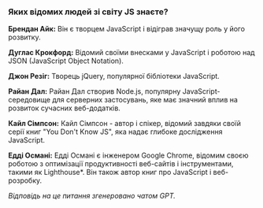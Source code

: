 ### Яких відомих людей зі світу JS знаєте?

**Брендан Айк:** Він є творцем JavaScript і відіграв значущу роль у його розвитку.

**Дуглас Крокфорд:** Відомий своїми внесками у JavaScript і роботою над JSON (JavaScript Object Notation).

**Джон Резіг:** Творець jQuery, популярної бібліотеки JavaScript.

**Райан Дал:** Райан Дал створив Node.js, популярну JavaScript-середовище для серверних застосувань, яке має значний вплив на розвиток сучасних веб-додатків.

**Кайл Сімпсон:** Кайл Сімпсон - автор і спікер, відомий завдяки своїй серії книг "You Don't Know JS", яка надає глибоке дослідження JavaScript.

**Едді Османі:** Едді Османі є інженером Google Chrome, відомим своєю роботою з оптимізації продуктивності веб-сайтів і інструментами, такими як Lighthouse*. Він також автор книг про JavaScript і веб-розробку.

*Відповідь на це питання згенеровано чатом GPT.*